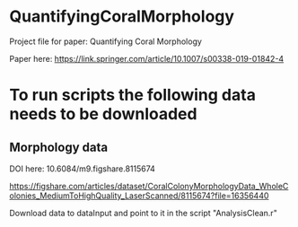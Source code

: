 # QuantifyingCoralMorphology
Project file for paper: Quantifying Coral Morphology

Paper here: https://link.springer.com/article/10.1007/s00338-019-01842-4

# To run scripts the following data needs to be downloaded

## Morphology data
DOI here: 10.6084/m9.figshare.8115674

https://figshare.com/articles/dataset/CoralColonyMorphologyData_WholeColonies_MediumToHighQuality_LaserScanned/8115674?file=16356440

Download data to dataInput and point to it in the script "AnalysisClean.r"
